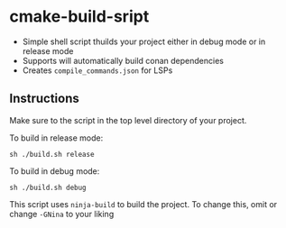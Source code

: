 # cmake-build-sript

* Simple shell script thuilds your project either in debug mode or in release mode
* Supports will automatically build conan dependencies
* Creates `compile_commands.json` for LSPs

## Instructions
Make sure to the script in the top level directory of your project.

To build in release mode:

```
sh ./build.sh release
```

To build in debug mode:

```
sh ./build.sh debug
```

This script uses `ninja-build` to build the project. To change this, omit or change `-GNina` to your liking
